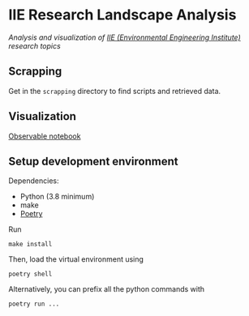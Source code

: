 # IIE Research Landscape Analysis

_Analysis and visualization of [IIE (Environmental Engineering Institute)](https://www.epfl.ch/schools/enac/research/environmental-engineering-institute-iie/) research topics_

## Scrapping

Get in the `scrapping` directory to find scripts and retrieved data.

## Visualization

[Observable notebook](https://observablehq.com/@epfl-enac/iie-research-landscape)

## Setup development environment

Dependencies:
- Python (3.8 minimum)
- make
- [Poetry](https://python-poetry.org/docs/#installation)

Run
```
make install
```
Then, load the virtual environment using
```
poetry shell
```
Alternatively, you can prefix all the python commands with
```
poetry run ...
```
